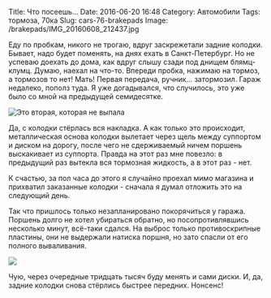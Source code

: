 Title: Что посеешь...
Date: 2016-06-20 16:48
Category: Автомобили
Tags: тормоза, 70ка
Slug: cars-76-brakepads
Image: /brakepads/IMG_20160608_212437.jpg

Еду по пробкам, никого не трогаю, вдруг заскрежетали задние колодки. Бывает, надо будет поменять, на днях ехать в Санкт-Петербург. Но не успеваю доехать до дома, как вдруг слышу сзади под днищем блямц-клумц. Думаю, наехал на что-то. Впереди пробка, нажимаю на тормоз, а тормозов то нет! Мать! Первая передача, ручник... затормозил. Гараж недалеко, пополз туда. Я уже догадывался, что случилось, это уже было со мной на предыдущей семидесятке.

<!-- PELICAN_END_SUMMARY -->
![Это вторая, которая не выпала]({attach}brakepads/IMG_20160608_212437.jpg)

Да, с колодки стёрлась вся накладка. А как только это происходит, металлическая основа колодки вылетает через щель между суппортом и диском на дорогу, после чего не сдерживаемый ничем поршень выскакивает из суппорта. Правда на этот раз мне повезло: в предыдущий раз вытекла вся тормозная жидкость, а в этот раз - нет.

К счастью, за пол часа до этого я случайно проехал мимо магазина и прихватил заказанные колодки - сначала я думал отложить это на следующий день.

Так что пришлось только незапланировано покорячиться у гаража. Поршень долго не хотел убираться обратно, но посопротивлявшись несколько минут, всё-таки сдался. На выброс только противоскрипные пластины, они не выдержали натиска поршня, но зато спасли от его полного вываливания.

![]({attach}brakepads/IMG_20160608_212359.jpg)

Чую, через очередные тридцать тысяч буду менять и сами диски. И, да, задние колодки снова стёрлись быстрее передних. Нонсенс!
